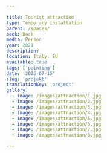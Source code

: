 ```yaml
---

title: Tourist attraction
type: Temporary installation
parent: /spaces/
back: Back
media: Person
year: 2021
description: 
location: Italy, EU
available: true
tags: ['painting']
date: '2025-07-15'
slug: 'projekt'
translationKey: 'project'
gallery:
  - image: /images/attraction/1.jpg
  - image: /images/attraction/2.jpg
  - image: /images/attraction/3.jpg
  - image: /images/attraction/4.jpg
  - image: /images/attraction/5.jpg
  - image: /images/attraction/6.jpg
  - image: /images/attraction/7.jpg
  - image: /images/attraction/8.jpg

---
```

